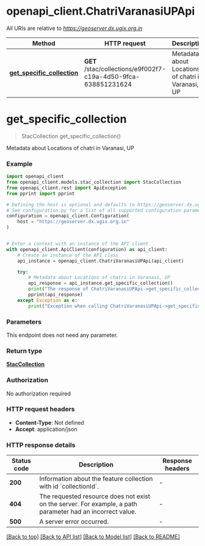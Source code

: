 # openapi_client.ChatriVaranasiUPApi

All URIs are relative to *https://geoserver.dx.ugix.org.in*

Method | HTTP request | Description
------------- | ------------- | -------------
[**get_specific_collection**](ChatriVaranasiUPApi.md#get_specific_collection) | **GET** /stac/collections/e9f002f7-c19a-4d50-9fca-638851231624 | Metadata about Locations of chatri in Varanasi, UP


# **get_specific_collection**
> StacCollection get_specific_collection()

Metadata about Locations of chatri in Varanasi, UP

### Example


```python
import openapi_client
from openapi_client.models.stac_collection import StacCollection
from openapi_client.rest import ApiException
from pprint import pprint

# Defining the host is optional and defaults to https://geoserver.dx.ugix.org.in
# See configuration.py for a list of all supported configuration parameters.
configuration = openapi_client.Configuration(
    host = "https://geoserver.dx.ugix.org.in"
)


# Enter a context with an instance of the API client
with openapi_client.ApiClient(configuration) as api_client:
    # Create an instance of the API class
    api_instance = openapi_client.ChatriVaranasiUPApi(api_client)

    try:
        # Metadata about Locations of chatri in Varanasi, UP
        api_response = api_instance.get_specific_collection()
        print("The response of ChatriVaranasiUPApi->get_specific_collection:\n")
        pprint(api_response)
    except Exception as e:
        print("Exception when calling ChatriVaranasiUPApi->get_specific_collection: %s\n" % e)
```



### Parameters

This endpoint does not need any parameter.

### Return type

[**StacCollection**](StacCollection.md)

### Authorization

No authorization required

### HTTP request headers

 - **Content-Type**: Not defined
 - **Accept**: application/json

### HTTP response details

| Status code | Description | Response headers |
|-------------|-------------|------------------|
**200** | Information about the feature collection with id &#x60;collectionId&#x60;. |  -  |
**404** | The requested resource does not exist on the server. For example, a path parameter had an incorrect value. |  -  |
**500** | A server error occurred. |  -  |

[[Back to top]](#) [[Back to API list]](../README.md#documentation-for-api-endpoints) [[Back to Model list]](../README.md#documentation-for-models) [[Back to README]](../README.md)

